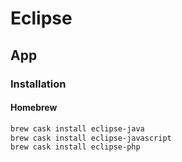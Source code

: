 # Eclipse

## App

### Installation

#### Homebrew

```sh
brew cask install eclipse-java
brew cask install eclipse-javascript
brew cask install eclipse-php
```
